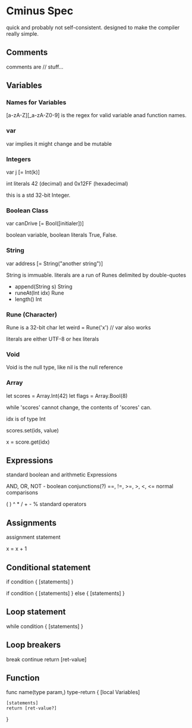 # Cminus Spec

quick and probably not self-consistent. designed to make the compiler really simple.

##  Comments

comments are // stuff... <eol>

## Variables

### Names for Variables

[a-zA-Z][_a-zA-Z0-9] is the regex for valid variable anad function names.

### var

var implies it might change and be mutable

### Integers

var j [= Int(k)]<eol>

int literals 42 (decimal) and 0x12FF (hexadecimal)

this is a std 32-bit Integer.

### Boolean Class

var canDrive [= Bool([initialer])]<eol>

boolean variable, boolean literals True, False.

### String 

var address [= String("another string")]<eol>

String is immuable.
literals are a run of Runes delimited by double-quotes

- append(String s) String
- runeAt(Int idx) Rune
- length() Int

### Rune (Character) 

Rune is a 32-bit char
let weird = Rune('x') // var also works

literals are either UTF-8 or hex literals

### Void

Void is the null type, like nil is the null reference

### Array

let scores = Array.Int(42)
let flags = Array.Bool(8)

while 'scores' cannot change, the contents of 'scores' can.

idx is of type Int

scores.set(ids, value)

x = score.get(idx)

## Expressions

standard boolean and arithmetic Expressions

AND, OR, NOT - boolean conjunctions(?)
==, !=, >=, >, <, <=  normal comparisons

( ) ^ * / + - %    standard operators

## Assignments

assignment statement

x = x + 1<eol>

## Conditional statement

if condition {
    [statements]
}

if condition {
    [statements]
} else {
    [statements]
}

## Loop statement

while condition {
    [statements]
}

## Loop breakers

break<eol>
continue<eol>
return [ret-value]<eol>

## Function 

func name(type param,) type-return {
    [local Variables]

    [statements]
    return [ret-value?]
}

<!-- ### Map Class

let symbols = Map[Key-Type]Value-Type

- empty() Void
- isEmpty() Bool
- size() Int

- set(Key-Type k, Key-Type v) Void
- get(Key-Type k) Key-Type
- contains(Key-Type k) Bool
- del(Key-Type k) Bool -->
